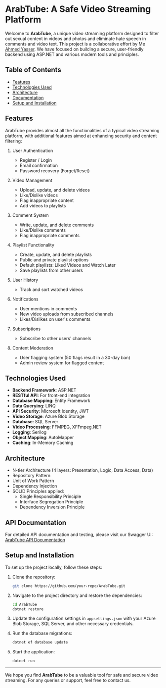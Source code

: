 # ArabTube: A Safe Video Streaming Platform

Welcome to **ArabTube**, a unique video streaming platform designed to filter out sexual content in videos and photos and eliminate hate speech in comments and video text. This project is a collaborative effort by Me [Ahmed Yasser](https://github.com/ahmed812003). We have focused on building a secure, user-friendly backend using ASP.NET and various modern tools and principles.

## Table of Contents

- [Features](#features)
- [Technologies Used](#technologies-used)
- [Architecture](#architecture)
- [Documentation](#documentation)
- [Setup and Installation](#setup-and-installation)

## Features

ArabTube provides almost all the functionalities of a typical video streaming platform, with additional features aimed at enhancing security and content filtering:

1. User Authentication
   - Register / Login
   - Email confirmation
   - Password recovery (Forget/Reset)

2. Video Management
   - Upload, update, and delete videos
   - Like/Dislike videos
   - Flag inappropriate content
   - Add videos to playlists

3. Comment System
   - Write, update, and delete comments
   - Like/Dislike comments
   - Flag inappropriate comments

4. Playlist Functionality
   - Create, update, and delete playlists
   - Public and private playlist options
   - Default playlists: Liked Videos and Watch Later
   - Save playlists from other users

5. User History
   - Track and sort watched videos

6. Notifications
   - User mentions in comments
   - New video uploads from subscribed channels
   - Likes/Dislikes on user's comments

7. Subscriptions
   - Subscribe to other users' channels

8. Content Moderation
   - User flagging system (50 flags result in a 30-day ban)
   - Admin review system for flagged content

## Technologies Used

- **Backend Framework**: ASP.NET
- **RESTful API**: For front-end integration
- **Database Mapping**: Entity Framework
- **Data Querying**: LINQ
- **API Security**: Microsoft Identity, JWT
- **Video Storage**: Azure Blob Storage
- **Database**: SQL Server
- **Video Processing**: FFMPEG, XFFmpeg.NET
- **Logging**: Serilog
- **Object Mapping**: AutoMapper
- **Caching**: In-Memory Caching

## Architecture

- N-tier Architecture (4 layers: Presentation, Logic, Data Access, Data)
- Repository Pattern
- Unit of Work Pattern
- Dependency Injection
- SOLID Principles applied:
  - Single Responsibility Principle
  - Interface Segregation Principle
  - Dependency Inversion Principle

## API Documentation

For detailed API documentation and testing, please visit our Swagger UI:
[ArabTube API Documentation](https://arabtubedemo1.runasp.net/swagger/index.html)


## Setup and Installation

To set up the project locally, follow these steps:

1. Clone the repository:
    ```bash
    git clone https://github.com/your-repo/ArabTube.git
    ```

2. Navigate to the project directory and restore the dependencies:
    ```bash
    cd ArabTube
    dotnet restore
    ```

3. Update the configuration settings in `appsettings.json` with your Azure Blob Storage, SQL Server, and other necessary credentials.

4. Run the database migrations:
    ```bash
    dotnet ef database update
    ```

5. Start the application:
    ```bash
    dotnet run
    ```

---

We hope you find **ArabTube** to be a valuable tool for safe and secure video streaming. For any queries or support, feel free to contact us.
